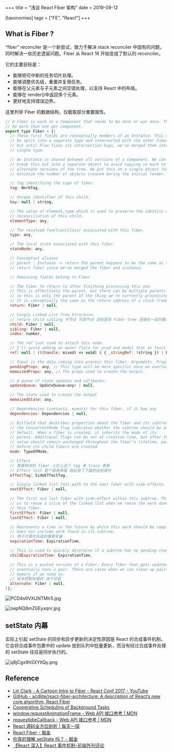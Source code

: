 +++
title = "浅谈 React Fiber 架构"
date = 2019-09-12

[taxonomies]
tags = ["FE", "React"]
+++

## What is Fiber ?

“fiber” reconciler 是一个新尝试，致力于解决 stack reconciler 中固有的问题，同时解决一些历史遗留问题。Fiber 从 React 16 开始变成了默认的 reconciler。

<!--more-->

它的主要目标是：

- 能够把可中断的任务切片处理。
- 能够调整优先级，重置并复用任务。
- 能够在父元素与子元素之间交错处理，以支持 React 中的布局。
- 能够在 render()中返回多个元素。
- 更好地支持错误边界。

这里列举 Fiber 的数据结构，仅截取部分重要属性。

```javascript
// A Fiber is work on a Component that needs to be done or was done. There can
// be more than one per component.
export type Fiber = {|
  // These first fields are conceptually members of an Instance. This used to
  // be split into a separate type and intersected with the other Fiber fields,
  // but until Flow fixes its intersection bugs, we've merged them into a
  // single type.

  // An Instance is shared between all versions of a component. We can easily
  // break this out into a separate object to avoid copying so much to the
  // alternate versions of the tree. We put this on a single object for now to
  // minimize the number of objects created during the initial render.

  // Tag identifying the type of fiber.
  tag: WorkTag,

  // Unique identifier of this child.
  key: null | string,

  // The value of element.type which is used to preserve the identity during
  // reconciliation of this child.
  elementType: any,

  // The resolved function/class/ associated with this fiber.
  type: any,

  // The local state associated with this fiber.
  stateNode: any,

  // Conceptual aliases
  // parent : Instance -> return The parent happens to be the same as the
  // return fiber since we've merged the fiber and instance.

  // Remaining fields belong to Fiber

  // The Fiber to return to after finishing processing this one.
  // This is effectively the parent, but there can be multiple parents (two)
  // so this is only the parent of the thing we're currently processing.
  // It is conceptually the same as the return address of a stack frame.
  return: Fiber | null,

  // Singly Linked List Tree Structure.
  // return child sibling 子节点 兄弟节点 这些是将 Fiber tree 连接在一起的重要指针
  child: Fiber | null,
  sibling: Fiber | null,
  index: number,

  // The ref last used to attach this node.
  // I'll avoid adding an owner field for prod and model that as functions.
  ref: null | (((handle: mixed) => void) & { _stringRef: ?string }) | RefObject,

  // Input is the data coming into process this fiber. Arguments. Props.
  pendingProps: any, // This type will be more specific once we overload the tag.
  memoizedProps: any, // The props used to create the output.

  // A queue of state updates and callbacks.
  updateQueue: UpdateQueue<any> | null,

  // The state used to create the output
  memoizedState: any,

  // Dependencies (contexts, events) for this fiber, if it has any
  dependencies: Dependencies | null,

  // Bitfield that describes properties about the fiber and its subtree. E.g.
  // the ConcurrentMode flag indicates whether the subtree should be async-by-
  // default. When a fiber is created, it inherits the mode of its
  // parent. Additional flags can be set at creation time, but after that the
  // value should remain unchanged throughout the fiber's lifetime, particularly
  // before its child fibers are created.
  mode: TypeOfMode,

  // Effect
  // 需要修改的 fiber 上打上这个 tag 来 trace 更新
  // Effect list 是个链表来着 因此有了下面的这些操作
  effectTag: SideEffectTag,

  // Singly linked list fast path to the next fiber with side-effects.
  nextEffect: Fiber | null,

  // The first and last fiber with side-effect within this subtree. This allows
  // us to reuse a slice of the linked list when we reuse the work done within
  // this fiber.
  firstEffect: Fiber | null,
  lastEffect: Fiber | null,

  // Represents a time in the future by which this work should be completed.
  // Does not include work found in its subtree.
  // 用于计算优先级的重要变量
  expirationTime: ExpirationTime,

  // This is used to quickly determine if a subtree has no pending changes.
  childExpirationTime: ExpirationTime,

  // This is a pooled version of a Fiber. Every fiber that gets updated will
  // eventually have a pair. There are cases when we can clean up pairs to save
  // memory if we need to.
  // 版本控制和缓存 用于回滚
  alternate: Fiber | null,
|};
```

![PCD4s6VXUNTMIr5.jpg](https://i.loli.net/2019/09/12/PCD4s6VXUNTMIr5.jpg)

![oepNQ8mZGEyxqnr.jpg](https://i.loli.net/2019/09/12/oepNQ8mZGEyxqnr.jpg)

## setState 内幕

实际上引起 setState 的同步和异步更新的决定性原因是 React 的合成事件机制，它会将合成事件包裹中的 update 放到队列中批量更新，而没有经过合成事件处理的 setState 往往是同步执行的。

![q8jCgx9hSXYtlQy.png](https://i.loli.net/2019/09/12/q8jCgx9hSXYtlQy.png)

## Reference

- [Lin Clark - A Cartoon Intro to Fiber - React Conf 2017 - YouTube](https://youtu.be/ZCuYPiUIONs)
- [GitHub - acdlite/react-fiber-architecture: A description of React’s new core algorithm, React Fiber](https://github.com/acdlite/react-fiber-architecture)
- [Cooperative Scheduling of Background Tasks](https://www.w3.org/TR/requestidlecallback/)
- [window.requestAnimationFrame - Web API 接口参考 | MDN](https://developer.mozilla.org/zh-CN/docs/Web/API/Window/requestAnimationFrame)
- [requestIdleCallback - Web API 接口参考 | MDN](https://developer.mozilla.org/zh-CN/docs/Web/API/Window/requestIdleCallback)
- [React 源码全方位剖析 | 每天一探](http://www.sosout.com/2018/08/12/react-source-analysis.html)
- [React Fiber - 掘金](https://juejin.im/post/5ab7b3a2f265da2378403e57)
- [你真的理解 setState 吗？ - 掘金](https://juejin.im/post/5b45c57c51882519790c7441)
- [【React 深入】React 事件机制-前端外刊评论](https://qianduan.group/posts/5cb1b0e49fd64d5a7458a981)
